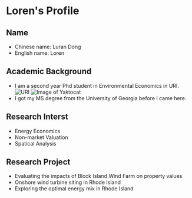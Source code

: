 # Loren's Profile
## Name
* Chinese name: Luran Dong 
* English name: Loren
## Academic Background
- I am a second year Phd student in Environmental Economics in URI. 
![URI](https://en.wikipedia.org/wiki/Rhode_Island_Rams#/media/File:Rhode_Island_Rams_logo.svg)
![Image of Yaktocat](https://octodex.github.com/images/yaktocat.png)
- I got my MS degree from the University of Georgia before I came here. 
## Research Interst 
* Energy Economics
* Non-market Valuation
* Spatical Analysis
## Research Project
* Evaluating the impacts of Block Island Wind Farm on property values
* Onshore wind turbine siting in Rhode Island
* Exploring the optimal energy mix in Rhode Island
